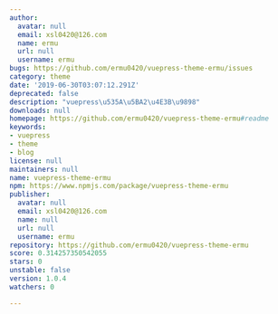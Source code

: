 ```yaml
---
author:
  avatar: null
  email: xsl0420@126.com
  name: ermu
  url: null
  username: ermu
bugs: https://github.com/ermu0420/vuepress-theme-ermu/issues
category: theme
date: '2019-06-30T03:07:12.291Z'
deprecated: false
description: "vuepress\u535A\u5BA2\u4E3B\u9898"
downloads: null
homepage: https://github.com/ermu0420/vuepress-theme-ermu#readme
keywords:
- vuepress
- theme
- blog
license: null
maintainers: null
name: vuepress-theme-ermu
npm: https://www.npmjs.com/package/vuepress-theme-ermu
publisher:
  avatar: null
  email: xsl0420@126.com
  name: null
  url: null
  username: ermu
repository: https://github.com/ermu0420/vuepress-theme-ermu
score: 0.314257350542055
stars: 0
unstable: false
version: 1.0.4
watchers: 0

---
```


